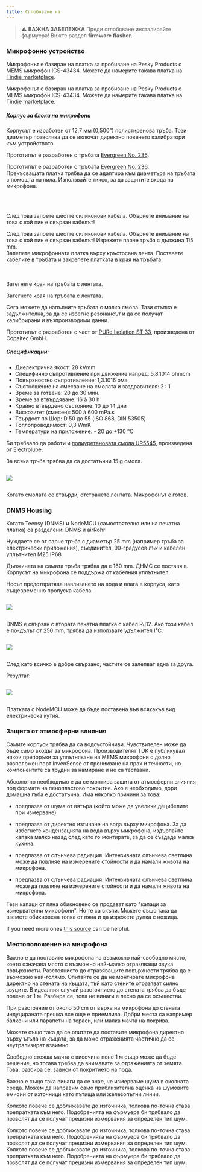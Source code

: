 ```yaml
---
title: Сглобяване на
---
```

> ⚠️ **ВАЖНА ЗАБЕЛЕЖКА**
Преди сглобяване инсталирайте фърмуера!
Вижте раздел __firmware flasher__.


### Микрофонно устройство

Микрофонът е базиран на платка за пробиване на Pesky Products с MEMS микрофон ICS-43434. Можете да намерите такава платка на [Tindie marketplace](https://www.tindie.com/products/onehorse/ics43434-i2s-digital-microphone/).

Микрофонът е базиран на платка за пробиване на Pesky Products с MEMS микрофон ICS-43434. Можете да намерите такава платка на [Tindie marketplace](https://www.tindie.com/products/onehorse/ics43434-i2s-digital-microphone/).


##### Корпус за блока на микрофона
Корпусът е изработен от 12,7 мм (0,500") полистиренова тръба. Този диаметър позволява да се включат директно повечето калибратори към устройството.

Прототипът е разработен с тръбата [Evergreen No. 236](https://evergreenscalemodels.com/products/236-500-12-7mm-od-white-polystyrene-tubing).

Прототипът е разработен с тръбата [Evergreen No. 236](https://evergreenscalemodels.com/products/236-500-12-7mm-od-white-polystyrene-tubing).
<br>
Прекъсващата платка трябва да се адаптира към диаметъра на тръбата с помощта на пила. Използвайте тиксо, за да защитите входа на микрофона.
<br>

<br>
<br>

След това запоете шестте силиконови кабела. Обърнете внимание на това с кой пин е свързан кабелът!

След това запоете шестте силиконови кабела. Обърнете внимание на това с кой пин е свързан кабелът!
Изрежете парче тръба с дължина 115 mm.
<br>
Залепете микрофонната платка върху кръстосана лента. Поставете кабелите в тръбата и закрепете платката в края на тръбата.
<br>
<br>
<br>

Затегнете края на тръбата с лентата.

Затегнете края на тръбата с лентата.

Сега можете да напълните тръбата с малко смола. Тази стъпка е задължителна, за да се избегне резонансът и да се получат калибрирани и възпроизводими данни.

Прототипът е разработен с част от [PURe Isolation ST 33](https://www.buerklin.com/en/Polyurethane-cast-resin-black-Copaltec-PURe-Isolation-ST-33/p/12L5900), произведена от Copaltec GmbH.

##### Спецификации:
* Диелектрична якост: 28 kVmm
* Специфично съпротивление при движение напред: 5,8.1014 ohmcm
* Повърхностно съпротивление: 1,3.1016 ома
* Съотношение на смесване на смолата и заздравителя: 2 : 1
* Време за готвене: 20 до 30 мин.
* Време за втвърдяване: 16 à 30 h
* Крайно втвърдено състояние: 10 до 14 дни
* Вискозитет (смесен): 500 à 600 mPa.s
* Твърдост по Шор: D 50 до 55 (ISO 868, DIN 53505)
* Топлопроводимост: 0,3 WmK
* Температури на приложение: - 20 до +130 °C


Би трябвало да работи и [полиуретановата смола UR5545](https://electrolube.com/wp-content/uploads/2019/11/044-UR5545A-SDS1525.pdf), произведена от Electrolube.

За всяка тръба трябва да са достатъчни 15 g смола.

<img src="..docsdnmsdnms-noise-measuring-microphone-inside-tube.jpg" style="display:block; margin: 2em 0" loading="lazy">

Когато смолата се втвърди, отстранете лентата. Микрофонът е готов.



### DNMS Housing

Когато Teensy (DNMS) и NodeMCU (самостоятелно или на печатна платка) са разделени: DNMS и airRohr

Нуждаете се от парче тръба с диаметър 25 mm (например тръба за електрически приложения), съединител, 90-градусов лък и кабелен уплътнител M25 IP68.

Дължината на самата тръба трябва да е 160 mm. ДНМС се поставя в. Корпусът на микрофона се поддържа от кабелния уплътнител.

Носът предотвратява навлизането на вода и влага в корпуса, като същевременно пропуска кабела.

<img src="..docsdnmsdnms-noise-measuring-housing.jpg" style="margin: 1em 0" loading="lazy">

DNMS е свързан с втората печатна платка с кабел RJ12. Ако този кабел е по-дълъг от 250 mm, трябва да използвате удължител I²C.

<img src="..docsdnmsdnms-noise-measuring-sensor-kit.jpg" style="margin: 1em 0" loading="lazy">

След като всичко е добре свързано, частите се залепват една за друга.

Резултат:

<img src="..docsdnmsdnms-noise-measuring-dn40-result.jpg" style="margin: 1em 0" loading="lazy">

Платката с NodeMCU може да бъде поставена във всякакъв вид електрическа кутия.


### Защита от атмосферни влияния

Самите корпуси трябва да са водоустойчиви. Чувствителен може да бъде само входът за микрофона. Производителят TDK е публикувал някои препоръки за уплътняване на MEMS микрофони с долно разположен порт InvenSense от проникване на прах и течности, но компонентите са трудни за намиране и не са тествани.

Абсолютно необходимо е да се монтира защита от атмосферни влияния под формата на пенопластово покритие. Ако е необходимо, дори домашна гъба е достатъчна. Има няколко причини за това:
* предпазва от шума от вятъра (който може да увеличи децибелите при измерване)
* предпазва от директно изтичане на вода върху микрофона. За да избегнете кондензацията на вода върху микрофона, издърпайте капака малко назад след като го монтирате, за да се създаде малка кухина.
* предпазва от слънчева радиация. Интензивната слънчева светлина може да повлияе на измерените стойности и да намали живота на микрофона.

* предпазва от слънчева радиация. Интензивната слънчева светлина може да повлияе на измерените стойности и да намали живота на микрофона.

Тези капаци от пяна обикновено се продават като "капаци за измервателни микрофони". Но те са скъпи. Можете също така да вземете обикновена топка от пяна и да изрежете дупка с ножица.

If you need more ones [this source](https://de.aliexpress.com/item/32357483926.html?gps-id=pcStoreJustForYou&scm=1007.23125.137358.0&scm_id=1007.23125.137358.0&scm-url=1007.23125.137358.0&pvid=6cc8dfcd-974e-4fde-9dc9-6444c37a9069&spm=a2g0o.store_home.smartJustForYou_148437547.2) can be helpful.

### Местоположение на микрофона

Важно е да поставите микрофона на възможно най-свободно място, което означава място с възможно най-малко отразяващи звука повърхности. Разстоянието до отразяващите повърхности трябва да е възможно най-голямо. Опитайте се да не монтирате микрофона директно на стената на къщата, тъй като стените отразяват силно звуците.  В идеалния случай разстоянието до стената трябва да бъде повече от 1 м. Разбира се, това не винаги е лесно да се осъществи.

При разстояние от около 50 cm от върха на микрофона до стената индуцираната грешка все още е приемлива. Добри места са например балкони или парапети на тераси, или малка мачта на покрива.

Можете също така да се опитате да поставите микрофона директно върху ъгъла на къщата, за да може отраженията частично да се неутрализират взаимно.

Свободно стояща мачта с височина поне 1 м също може да бъде решение, но тогава трябва да внимавате за отраженията от земята. Това, разбира се, зависи от покритието на пода.

Важно е също така винаги да се знае, че измерваме шума в околната среда.  Можем да направим само приблизителна оценка на шумовите емисии от източници като пътища или железопътни линии.

Колкото повече се доближавате до източника, толкова по-точна става препратката към него. Подобренията на фърмуера би трябвало да позволят да се получат прецизни измервания за определен тип шум.

Колкото повече се доближавате до източника, толкова по-точна става препратката към него. Подобренията на фърмуера би трябвало да позволят да се получат прецизни измервания за определен тип шум.
Колкото повече се доближавате до източника, толкова по-точна става препратката към него. Подобренията на фърмуера би трябвало да позволят да се получат прецизни измервания за определен тип шум.
<br>
<br>
